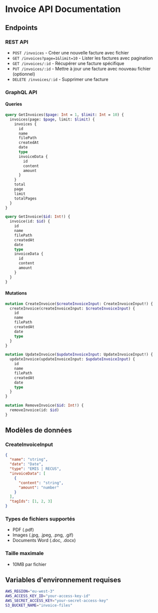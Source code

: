 # Invoice API Documentation

## Endpoints

### REST API

- `POST /invoices` - Créer une nouvelle facture avec fichier
- `GET /invoices?page=1&limit=10` - Lister les factures avec pagination
- `GET /invoices/:id` - Récupérer une facture spécifique
- `PUT /invoices/:id` - Mettre à jour une facture avec nouveau fichier (optionnel)
- `DELETE /invoices/:id` - Supprimer une facture

### GraphQL API

#### Queries

```graphql
query GetInvoices($page: Int = 1, $limit: Int = 10) {
  invoices(page: $page, limit: $limit) {
    invoices {
      id
      name
      filePath
      createdAt
      date
      type
      invoiceData {
        id
        content
        amount
      }
    }
    total
    page
    limit
    totalPages
  }
}

query GetInvoice($id: Int!) {
  invoice(id: $id) {
    id
    name
    filePath
    createdAt
    date
    type
    invoiceData {
      id
      content
      amount
    }
  }
}
```

#### Mutations

```graphql
mutation CreateInvoice($createInvoiceInput: CreateInvoiceInput!) {
  createInvoice(createInvoiceInput: $createInvoiceInput) {
    id
    name
    filePath
    createdAt
    date
    type
  }
}

mutation UpdateInvoice($updateInvoiceInput: UpdateInvoiceInput!) {
  updateInvoice(updateInvoiceInput: $updateInvoiceInput) {
    id
    name
    filePath
    createdAt
    date
    type
  }
}

mutation RemoveInvoice($id: Int!) {
  removeInvoice(id: $id)
}
```

## Modèles de données

### CreateInvoiceInput

```json
{
  "name": "string",
  "date": "Date",
  "type": "EMIS | RECUS",
  "invoiceData": [
    {
      "content": "string",
      "amount": "number"
    }
  ],
  "tagIds": [1, 2, 3]
}
```

### Types de fichiers supportés

- PDF (.pdf)
- Images (.jpg, .jpeg, .png, .gif)
- Documents Word (.doc, .docx)

### Taille maximale

- 10MB par fichier

## Variables d'environnement requises

```bash
AWS_REGION="eu-west-3"
AWS_ACCESS_KEY_ID="your-access-key-id"
AWS_SECRET_ACCESS_KEY="your-secret-access-key"
S3_BUCKET_NAME="invoice-files"
```
